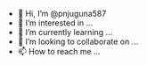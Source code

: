 - 👋 Hi, I’m @pnjuguna587
- 👀 I’m interested in ...
- 🌱 I’m currently learning ...
- 💞️ I’m looking to collaborate on ...
- 📫 How to reach me ...

<!---
pnjuguna587/pnjuguna587 is a ✨ special ✨ repository because its `README.md` (this file) appears on your GitHub profile.
You can click the Preview link to take a look at your changes.
---

